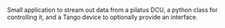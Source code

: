 Small application to stream out data from a pilatus DCU, a python class for controlling it, and a Tango device to optionally provide an interface.

